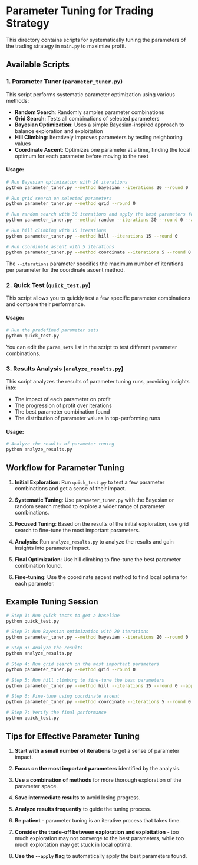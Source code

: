# Parameter Tuning for Trading Strategy

This directory contains scripts for systematically tuning the parameters of the trading strategy in `main.py` to maximize profit.

## Available Scripts

### 1. Parameter Tuner (`parameter_tuner.py`)

This script performs systematic parameter optimization using various methods:

- **Random Search**: Randomly samples parameter combinations
- **Grid Search**: Tests all combinations of selected parameters
- **Bayesian Optimization**: Uses a simple Bayesian-inspired approach to balance exploration and exploitation
- **Hill Climbing**: Iteratively improves parameters by testing neighboring values
- **Coordinate Ascent**: Optimizes one parameter at a time, finding the local optimum for each parameter before moving to the next

#### Usage:

```bash
# Run Bayesian optimization with 20 iterations
python parameter_tuner.py --method bayesian --iterations 20 --round 0

# Run grid search on selected parameters
python parameter_tuner.py --method grid --round 0

# Run random search with 30 iterations and apply the best parameters found
python parameter_tuner.py --method random --iterations 30 --round 0 --apply-best

# Run hill climbing with 15 iterations
python parameter_tuner.py --method hill --iterations 15 --round 0

# Run coordinate ascent with 5 iterations
python parameter_tuner.py --method coordinate --iterations 5 --round 0
```

The `--iterations` parameter specifies the maximum number of iterations per parameter for the coordinate ascent method.

### 2. Quick Test (`quick_test.py`)

This script allows you to quickly test a few specific parameter combinations and compare their performance.

#### Usage:

```bash
# Run the predefined parameter sets
python quick_test.py
```

You can edit the `param_sets` list in the script to test different parameter combinations.

### 3. Results Analysis (`analyze_results.py`)

This script analyzes the results of parameter tuning runs, providing insights into:

- The impact of each parameter on profit
- The progression of profit over iterations
- The best parameter combination found
- The distribution of parameter values in top-performing runs

#### Usage:

```bash
# Analyze the results of parameter tuning
python analyze_results.py
```

## Workflow for Parameter Tuning

1. **Initial Exploration**: Run `quick_test.py` to test a few parameter combinations and get a sense of their impact.

2. **Systematic Tuning**: Use `parameter_tuner.py` with the Bayesian or random search method to explore a wider range of parameter combinations.

3. **Focused Tuning**: Based on the results of the initial exploration, use grid search to fine-tune the most important parameters.

4. **Analysis**: Run `analyze_results.py` to analyze the results and gain insights into parameter impact.

5. **Final Optimization**: Use hill climbing to fine-tune the best parameter combination found.

6. **Fine-tuning**: Use the coordinate ascent method to find local optima for each parameter.

## Example Tuning Session

```bash
# Step 1: Run quick tests to get a baseline
python quick_test.py

# Step 2: Run Bayesian optimization with 20 iterations
python parameter_tuner.py --method bayesian --iterations 20 --round 0

# Step 3: Analyze the results
python analyze_results.py

# Step 4: Run grid search on the most important parameters
python parameter_tuner.py --method grid --round 0

# Step 5: Run hill climbing to fine-tune the best parameters
python parameter_tuner.py --method hill --iterations 15 --round 0 --apply-best

# Step 6: Fine-tune using coordinate ascent
python parameter_tuner.py --method coordinate --iterations 5 --round 0 --apply

# Step 7: Verify the final performance
python quick_test.py
```

## Tips for Effective Parameter Tuning

1. **Start with a small number of iterations** to get a sense of parameter impact.

2. **Focus on the most important parameters** identified by the analysis.

3. **Use a combination of methods** for more thorough exploration of the parameter space.

4. **Save intermediate results** to avoid losing progress.

5. **Analyze results frequently** to guide the tuning process.

6. **Be patient** - parameter tuning is an iterative process that takes time.

7. **Consider the trade-off between exploration and exploitation** - too much exploration may not converge to the best parameters, while too much exploitation may get stuck in local optima.

8. **Use the `--apply` flag** to automatically apply the best parameters found.
